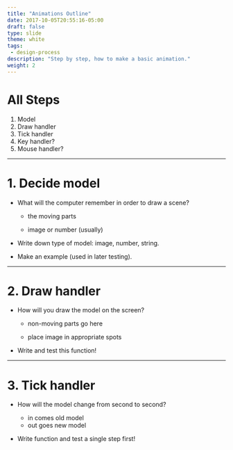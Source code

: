 ```yaml
---
title: "Animations Outline"
date: 2017-10-05T20:55:16-05:00
draft: false
type: slide
theme: white
tags:
 - design-process
description: "Step by step, how to make a basic animation."
weight: 2
---
```


# All Steps

1. Model
2. Draw handler
3. Tick handler
4. Key handler?
5. Mouse handler?

---

# 1. Decide model

* What will the computer remember in order to draw a scene? 

    - the moving parts 

    - image or number (usually)

* Write down type of model: image, number, string.

* Make an example (used in later testing).

--- 

# 2. Draw handler

* How will you draw the model on the screen?

    - non-moving parts go here
    
    - place image in appropriate spots

* Write and test this function!

---

# 3. Tick handler

* How will the model change from second to second?

    - in comes old model
    - out goes new model
    
* Write function and test a single step first!


